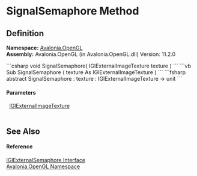 # SignalSemaphore Method




## Definition
**Namespace:** <a href="N_Avalonia_OpenGL">Avalonia.OpenGL</a>  
**Assembly:** Avalonia.OpenGL (in Avalonia.OpenGL.dll) Version: 11.2.0

<Tabs groupId="api-code-preview">
<TabItem value="csharp" label="C#">
```csharp
void SignalSemaphore(
	IGlExternalImageTexture texture
)
```
</TabItem>
<TabItem value="vb" label="VB">
```vb
Sub SignalSemaphore ( 
	texture As IGlExternalImageTexture
)
```
</TabItem>
<TabItem value="fsharp" label="F#">
```fsharp
abstract SignalSemaphore : 
        texture : IGlExternalImageTexture -> unit 
```
</TabItem>
</Tabs>



#### Parameters
<dl><dt>  <a href="T_Avalonia_OpenGL_IGlExternalImageTexture">IGlExternalImageTexture</a></dt><dd> </dd></dl>

## See Also


#### Reference
<a href="T_Avalonia_OpenGL_IGlExternalSemaphore">IGlExternalSemaphore Interface</a>  
<a href="N_Avalonia_OpenGL">Avalonia.OpenGL Namespace</a>  
